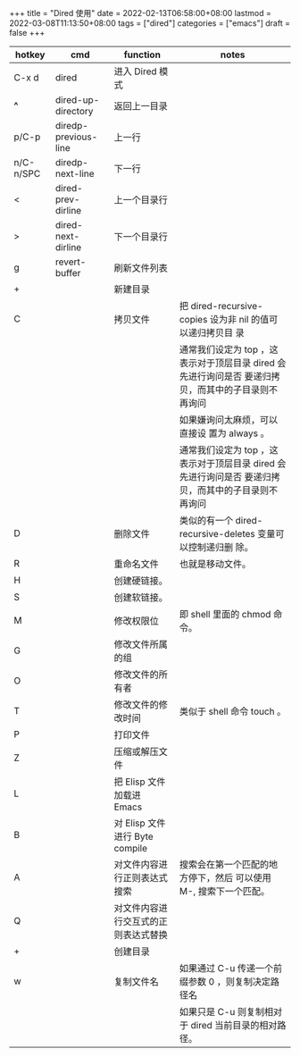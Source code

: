 +++
title = "Dired 使用"
date = 2022-02-13T06:58:00+08:00
lastmod = 2022-03-08T11:13:50+08:00
tags = ["dired"]
categories = ["emacs"]
draft = false
+++

| hotkey    | cmd                  | function                  | notes                                                    |
|-----------|----------------------|---------------------------|----------------------------------------------------------|
| C-x d     | dired                | 进入 Dired 模式           |                                                          |
| **^**     | dired-up-directory   | 返回上一目录              |                                                          |
| p/C-p     | diredp-previous-line | 上一行                    |                                                          |
| n/C-n/SPC | diredp-next-line     | 下一行                    |                                                          |
| &lt;      | dired-prev-dirline   | 上一个目录行              |                                                          |
| &gt;      | dired-next-dirline   | 下一个目录行              |                                                          |
| g         | revert-buffer        | 刷新文件列表              |                                                          |
| +         |                      | 新建目录                  |                                                          |
| C         |                      | 拷贝文件                  | 把 dired-recursive-copies 设为非 nil 的值可以递归拷贝目 录 |
|           |                      |                           | 通常我们设定为 top ，这表示对于顶层目录 dired 会先进行询问是否 要递归拷贝，而其中的子目录则不再询问 |
|           |                      |                           | 如果嫌询问太麻烦，可以直接设 置为 always 。              |
|           |                      |                           | 通常我们设定为 top ，这表示对于顶层目录 dired 会先进行询问是否 要递归拷贝，而其中的子目录则不再询问 |
| D         |                      | 删除文件                  | 类似的有一个 dired-recursive-deletes 变量可以控制递归删 除。 |
| R         |                      | 重命名文件                | 也就是移动文件。                                         |
| H         |                      | 创建硬链接。              |                                                          |
| S         |                      | 创建软链接。              |                                                          |
| M         |                      | 修改权限位                | 即 shell 里面的 chmod 命令。                             |
| G         |                      | 修改文件所属的组          |                                                          |
| O         |                      | 修改文件的所有者          |                                                          |
| T         |                      | 修改文件的修改时间        | 类似于 shell 命令 touch 。                               |
| P         |                      | 打印文件                  |                                                          |
| Z         |                      | 压缩或解压文件            |                                                          |
| L         |                      | 把 Elisp 文件加载进 Emacs |                                                          |
| B         |                      | 对 Elisp 文件进行 Byte compile |                                                          |
| A         |                      | 对文件内容进行正则表达式搜索 | 搜索会在第一个匹配的地方停下，然后 可以使用 M-, 搜索下一个匹配。 |
| Q         |                      | 对文件内容进行交互式的正则表达式替换 |                                                          |
| +         |                      | 创建目录                  |                                                          |
| w         |                      | 复制文件名                | 如果通过 C-u 传递一个前缀参数 0 ，则复制决定路径名       |
|           |                      |                           | 如果只是 C-u 则复制相对于 dired 当前目录的相对路径。     |